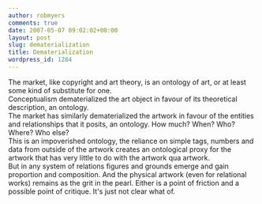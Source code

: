 ```yaml
---
author: robmyers
comments: true
date: 2007-05-07 09:02:02+00:00
layout: post
slug: dematerialization
title: Dematerialization
wordpress_id: 1284
---
```


The market, like copyright and art theory, is an ontology of art, or at least some kind of substitute for one.  
Conceptualism dematerialized the art object in favour of its theoretical description, an ontology.  
The market has similarly dematerialized the artwork in favour of the entities and relationships that it posits, an ontology. How much? When? Who? Where? Who else?  
This is an impoverished ontology, the reliance on simple tags, numbers and data from outside of the artwork creates an ontological proxy for the artwork that has very little to do with the artwork qua artwork.  
But in any system of relations figures and grounds emerge and gain proportion and composition. And the physical artwork (even for relational works) remains as the grit in the pearl. Either is a point of friction and a possible point of critique. It's just not clear what of.  


